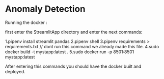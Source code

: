 # Anomaly Detection
Running the docker :

first enter the StreamlitApp directory and enter the next commands:

1.pipenv install streamlit pandas
2.pipenv shell
3.pipenv requirements > requirements.txt // dont run this command we already made this file.
4.sudo docker build -t mystapp:latest .
5.sudo docker run -p 8501:8501 mystapp:latest 

After entering this commands you should have the docker built and deployed.


